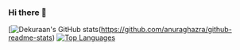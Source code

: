 ### Hi there 👋
[![Dekuraan's GitHub stats](https://github-readme-stats.vercel.app/api?username=dekuraan&count_private=true&theme=dark)(https://github.com/anuraghazra/github-readme-stats)
[![Top Languages](https://github-readme-stats.vercel.app/api/top-langs/?username=dekuraan)](https://github.com/anuraghazra/github-readme-stats)

<!--
**dekuraan/dekuraan** is a ✨ _special_ ✨ repository because its `README.md` (this file) appears on your GitHub profile.

Here are some ideas to get you started:

- 🔭 I’m currently working on ...
- 🌱 I’m currently learning ...
- 👯 I’m looking to collaborate on ...
- 🤔 I’m looking for help with ...
- 💬 Ask me about ...
- 📫 How to reach me: ...
- 😄 Pronouns: ...
- ⚡ Fun fact: ...
-->
